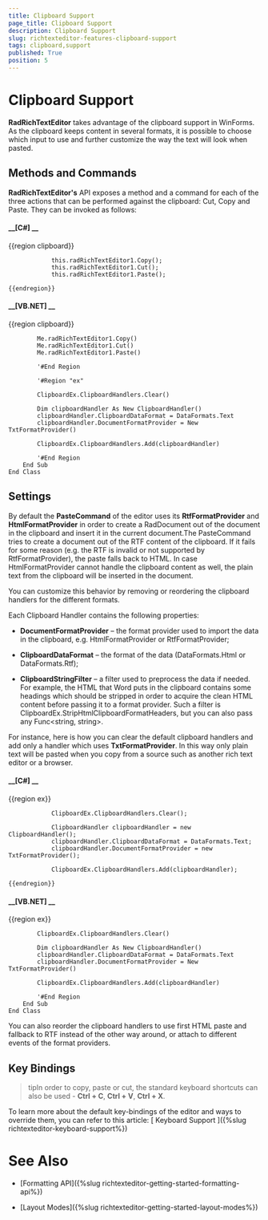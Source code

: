 ```yaml
---
title: Clipboard Support
page_title: Clipboard Support
description: Clipboard Support
slug: richtexteditor-features-clipboard-support
tags: clipboard,support
published: True
position: 5
---
```


# Clipboard Support



__RadRichTextEditor__ takes advantage of the clipboard support in WinForms. As the clipboard keeps content in several formats, it is 
          possible to choose which input to use  and further customize the way the text will look when pasted.
        

## Methods and Commands

__RadRichTextEditor's__ API exposes a method and a command for each of the three actions that can be performed against the clipboard: 
          Cut, Copy and Paste. They can be invoked as follows:
        

#### __[C#] __

{{region clipboard}}
	            
	            this.radRichTextEditor1.Copy();
	            this.radRichTextEditor1.Cut();
	            this.radRichTextEditor1.Paste();
	            
	{{endregion}}



#### __[VB.NET] __

{{region clipboard}}
	
	        Me.radRichTextEditor1.Copy()
	        Me.radRichTextEditor1.Cut()
	        Me.radRichTextEditor1.Paste()
	
	        '#End Region
	
	        '#Region "ex"
	
	        ClipboardEx.ClipboardHandlers.Clear()
	
	        Dim clipboardHandler As New ClipboardHandler()
	        clipboardHandler.ClipboardDataFormat = DataFormats.Text
	        clipboardHandler.DocumentFormatProvider = New TxtFormatProvider()
	
	        ClipboardEx.ClipboardHandlers.Add(clipboardHandler)
	
	        '#End Region
	    End Sub
	End Class



## Settings

By default the __PasteCommand__ of the editor uses its __RtfFormatProvider__ and
            __HtmlFormatProvider__ in order to create a RadDocument out of the document in the clipboard
            and insert it in the current document.The PasteCommand tries to create a document out of the RTF content of the clipboard.
            If it fails for some reason (e.g. the RTF is invalid or not supported by RtfFormatProvider), the paste falls back to HTML.
            In case HtmlFormatProvider cannot handle the clipboard content as well, the plain text from the clipboard will be inserted in the document.
          

You can customize this behavior by removing or reordering the clipboard handlers for the different formats.



Each Clipboard Handler contains the following properties:

* __DocumentFormatProvider__ – the format provider used to import the data in the clipboard, e.g. HtmlFormatProvider or RtfFormatProvider;

* __ClipboardDataFormat__ – the format of the data (DataFormats.Html or DataFormats.Rtf);

* __ClipboardStringFilter__ – a filter used to preprocess the data if needed. For example, the HTML that Word puts in the clipboard contains some headings
                which should be stripped in order to acquire the clean HTML content before passing it to a format provider. Such a filter is
                ClipboardEx.StripHtmlClipboardFormatHeaders, but you can also pass any Func<string, string>.
              

For instance, here is how you can clear the default clipboard handlers and add only a handler which uses __TxtFormatProvider__.
            In this way only plain text will be pasted when you copy from a source such as another rich text editor or a browser.
          

#### __[C#] __

{{region ex}}
	            
	            ClipboardEx.ClipboardHandlers.Clear();
	
	            ClipboardHandler clipboardHandler = new ClipboardHandler();
	            clipboardHandler.ClipboardDataFormat = DataFormats.Text;
	            clipboardHandler.DocumentFormatProvider = new TxtFormatProvider();
	    
	            ClipboardEx.ClipboardHandlers.Add(clipboardHandler);
	            
	{{endregion}}



#### __[VB.NET] __

{{region ex}}
	
	        ClipboardEx.ClipboardHandlers.Clear()
	
	        Dim clipboardHandler As New ClipboardHandler()
	        clipboardHandler.ClipboardDataFormat = DataFormats.Text
	        clipboardHandler.DocumentFormatProvider = New TxtFormatProvider()
	
	        ClipboardEx.ClipboardHandlers.Add(clipboardHandler)
	
	        '#End Region
	    End Sub
	End Class



You can also reorder the clipboard handlers to use first HTML paste and fallback to RTF instead of the other way around, or attach to different events
          of the format providers.

## Key Bindings

>tipIn order to copy, paste or cut, the standard keyboard shortcuts can also be used - __Ctrl + C__, __Ctrl + V__, 
            __Ctrl + X__.
          

To learn more about the default key-bindings of the editor and ways to override them, you can refer to this article:
          [
            Keyboard Support
          ]({%slug richtexteditor-keyboard-support%})

# See Also

 * [Formatting API]({%slug richtexteditor-getting-started-formatting-api%})

 * [Layout Modes]({%slug richtexteditor-getting-started-layout-modes%})
